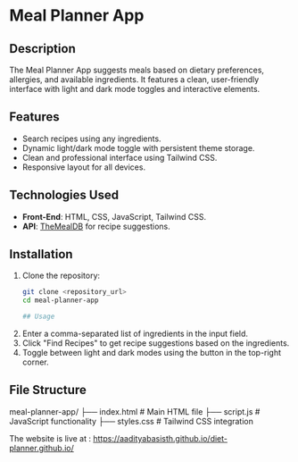 # Meal Planner App

## Description
The Meal Planner App suggests meals based on dietary preferences, allergies, and available ingredients. It features a clean, user-friendly interface with light and dark mode toggles and interactive elements. 

## Features
- Search recipes using any ingredients.
- Dynamic light/dark mode toggle with persistent theme storage.
- Clean and professional interface using Tailwind CSS.
- Responsive layout for all devices.

## Technologies Used
- **Front-End**: HTML, CSS, JavaScript, Tailwind CSS.
- **API**: [TheMealDB](https://www.themealdb.com/api.php) for recipe suggestions.

## Installation
1. Clone the repository:
   ```bash
   git clone <repository_url>
   cd meal-planner-app

   ## Usage
1. Enter a comma-separated list of ingredients in the input field.
2. Click "Find Recipes" to get recipe suggestions based on the ingredients.
3. Toggle between light and dark modes using the button in the top-right corner.

## File Structure
meal-planner-app/
├── index.html        # Main HTML file
├── script.js         # JavaScript functionality
├── styles.css        # Tailwind CSS integration

The website is live at : https://aadityabasisth.github.io/diet-planner.github.io/
